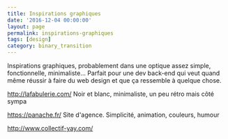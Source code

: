```yaml
---
title: Inspirations graphiques
date: '2016-12-04 00:00:00'
layout: page
permalink: inspirations-graphiques
tags: [design]
category: binary_transition
---
```


Inspirations graphiques, probablement dans une optique assez simple, fonctionnelle, minimaliste... Parfait pour une dev back-end qui veut quand même réussir à faire du web design et que ça ressemble à quelque chose.

<!--more-->


http://lafabulerie.com/
Noir et blanc, minimaliste, un peu rétro mais côté sympa

https://panache.fr/
Site d'agence. Simplicité, animation, couleurs, humour


http://www.collectif-yay.com/
